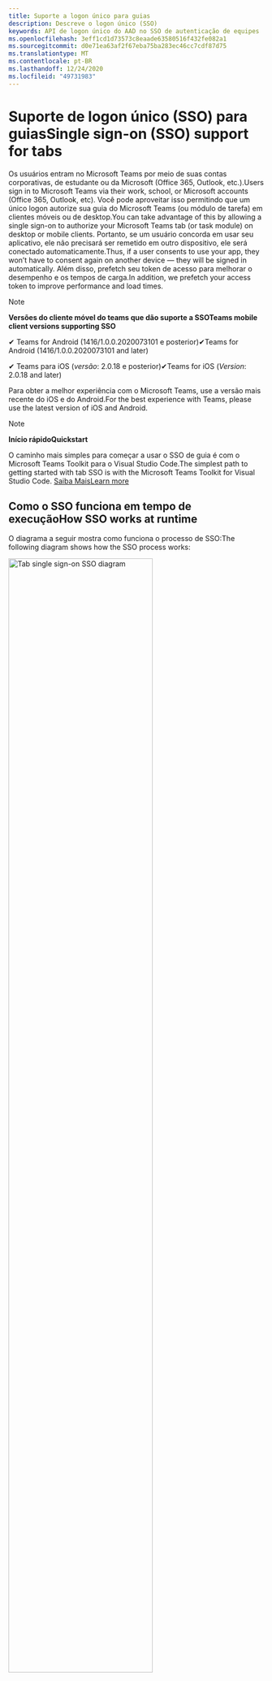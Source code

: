 ```yaml
---
title: Suporte a logon único para guias
description: Descreve o logon único (SSO)
keywords: API de logon único do AAD no SSO de autenticação de equipes
ms.openlocfilehash: 3eff1cd1d73573c8eaade63580516f432fe082a1
ms.sourcegitcommit: d0e71ea63af2f67eba75ba283ec46cc7cdf87d75
ms.translationtype: MT
ms.contentlocale: pt-BR
ms.lasthandoff: 12/24/2020
ms.locfileid: "49731983"
---
```

# <a name="single-sign-on-sso-support-for-tabs"></a><span data-ttu-id="35647-104">Suporte de logon único (SSO) para guias</span><span class="sxs-lookup"><span data-stu-id="35647-104">Single sign-on (SSO) support for tabs</span></span>

<span data-ttu-id="35647-105">Os usuários entram no Microsoft Teams por meio de suas contas corporativas, de estudante ou da Microsoft (Office 365, Outlook, etc.).</span><span class="sxs-lookup"><span data-stu-id="35647-105">Users sign in to Microsoft Teams via their work, school, or Microsoft accounts (Office 365, Outlook, etc).</span></span> <span data-ttu-id="35647-106">Você pode aproveitar isso permitindo que um único logon autorize sua guia do Microsoft Teams (ou módulo de tarefa) em clientes móveis ou de desktop.</span><span class="sxs-lookup"><span data-stu-id="35647-106">You can take advantage of this by allowing a single sign-on to authorize your Microsoft Teams tab (or task module) on desktop or mobile clients.</span></span> <span data-ttu-id="35647-107">Portanto, se um usuário concorda em usar seu aplicativo, ele não precisará ser remetido em outro dispositivo, ele será conectado automaticamente.</span><span class="sxs-lookup"><span data-stu-id="35647-107">Thus, if a user consents to use your app, they won’t have to consent again on another device — they will be signed in automatically.</span></span> <span data-ttu-id="35647-108">Além disso, prefetch seu token de acesso para melhorar o desempenho e os tempos de carga.</span><span class="sxs-lookup"><span data-stu-id="35647-108">In addition, we prefetch your access token to improve performance and load times.</span></span>

>[!NOTE]
> <span data-ttu-id="35647-109">**Versões do cliente móvel do teams que dão suporte a SSO**</span><span class="sxs-lookup"><span data-stu-id="35647-109">**Teams mobile client versions supporting SSO**</span></span>  
>
> <span data-ttu-id="35647-110">✔ Teams for Android (1416/1.0.0.2020073101 e posterior)</span><span class="sxs-lookup"><span data-stu-id="35647-110">✔Teams for Android (1416/1.0.0.2020073101 and later)</span></span>
>
> <span data-ttu-id="35647-111">✔ Teams para iOS (_versão_: 2.0.18 e posterior)</span><span class="sxs-lookup"><span data-stu-id="35647-111">✔Teams for iOS (_Version_: 2.0.18 and later)</span></span>  
>
> <span data-ttu-id="35647-112">Para obter a melhor experiência com o Microsoft Teams, use a versão mais recente do iOS e do Android.</span><span class="sxs-lookup"><span data-stu-id="35647-112">For the best experience with Teams, please use the latest version of iOS and Android.</span></span>

>[!NOTE]
> <span data-ttu-id="35647-113">**Início rápido**</span><span class="sxs-lookup"><span data-stu-id="35647-113">**Quickstart**</span></span>  
>
> <span data-ttu-id="35647-114">O caminho mais simples para começar a usar o SSO de guia é com o Microsoft Teams Toolkit para o Visual Studio Code.</span><span class="sxs-lookup"><span data-stu-id="35647-114">The simplest path to getting started with tab SSO is with the Microsoft Teams Toolkit for Visual Studio Code.</span></span> [<span data-ttu-id="35647-115">Saiba Mais</span><span class="sxs-lookup"><span data-stu-id="35647-115">Learn more</span></span>](../../../toolkit/visual-studio-code-tab-sso.md)


## <a name="how-sso-works-at-runtime"></a><span data-ttu-id="35647-116">Como o SSO funciona em tempo de execução</span><span class="sxs-lookup"><span data-stu-id="35647-116">How SSO works at runtime</span></span>

<span data-ttu-id="35647-117">O diagrama a seguir mostra como funciona o processo de SSO:</span><span class="sxs-lookup"><span data-stu-id="35647-117">The following diagram shows how the SSO process works:</span></span>

<!-- markdownlint-disable MD033 -->
<img src="~/assets/images/tabs/tabs-sso-diagram.png" alt="Tab single sign-on SSO diagram" width="75%"/>

1. <span data-ttu-id="35647-118">Na guia, é feita uma chamada JavaScript `getAuthToken()` .</span><span class="sxs-lookup"><span data-stu-id="35647-118">In the tab, a JavaScript call is made to `getAuthToken()`.</span></span> <span data-ttu-id="35647-119">Isso instrui o Microsoft Teams a obter um token de autenticação para o aplicativo de guia.</span><span class="sxs-lookup"><span data-stu-id="35647-119">This tells Teams to obtain an authentication token for the tab application.</span></span>
2. <span data-ttu-id="35647-120">Se esta é a primeira vez que o usuário atual usou seu aplicativo de guia, haverá um prompt de solicitação para o consentimento (se o consentimento for necessário) ou para lidar com a autenticação de depuração (como autenticação de dois fatores).</span><span class="sxs-lookup"><span data-stu-id="35647-120">If this is the first time the current user has used your tab application, there will be a request prompt to consent (if consent is required) or to handle step-up authentication (such as two-factor authentication).</span></span>
3. <span data-ttu-id="35647-121">O Microsoft Teams solicita o token do aplicativo guia do ponto de extremidade do Azure AD para o usuário atual.</span><span class="sxs-lookup"><span data-stu-id="35647-121">Teams requests the tab application token from the Azure AD endpoint for the current user.</span></span>
4. <span data-ttu-id="35647-122">O Azure AD envia o token do aplicativo guia para o aplicativo Teams.</span><span class="sxs-lookup"><span data-stu-id="35647-122">Azure AD sends the tab application token to the Teams application.</span></span>
5. <span data-ttu-id="35647-123">O Microsoft Teams envia o token do aplicativo guia para a guia como parte do objeto de resultado retornado pela `getAuthToken()` chamada.</span><span class="sxs-lookup"><span data-stu-id="35647-123">Teams sends the tab application token to the tab as part of the result object returned by the `getAuthToken()` call.</span></span>
6. <span data-ttu-id="35647-124">O token será analisado no aplicativo guia, via JavaScript, para extrair as informações necessárias, como o endereço de email do usuário.</span><span class="sxs-lookup"><span data-stu-id="35647-124">The token will be parsed in the tab application, via JavaScript, to extract the needed information, such as the user's email address.</span></span>

> [!NOTE]
> <span data-ttu-id="35647-125">O `getAuthToken()` só é válido para o envio de um conjunto limitado de APIs de nível de usuário — email, perfil, offline_access e OpenID, e não para maiores escopos do Microsoft Graph, como `User.Read` ou `Mail.Read` .</span><span class="sxs-lookup"><span data-stu-id="35647-125">The `getAuthToken()` is only valid for consenting to a limited set of user-level APIs — email, profile, offline_access and OpenId — and not for further Microsoft Graph scopes such as `User.Read` or `Mail.Read`.</span></span> <span data-ttu-id="35647-126">Consulte nossa seção no final deste documento para obter soluções alternativas sugeridas se você precisar de [escopos de gráfico adicionais](#apps-that-require-additional-microsoft-graph-scopes).</span><span class="sxs-lookup"><span data-stu-id="35647-126">See our section at the end of this document for suggested workarounds if you require [additional Graph scopes](#apps-that-require-additional-microsoft-graph-scopes).</span></span>

<span data-ttu-id="35647-127">A API SSO também funcionará em [módulos de tarefas](../../../task-modules-and-cards/what-are-task-modules.md) que inserem conteúdo da Web.</span><span class="sxs-lookup"><span data-stu-id="35647-127">The SSO API will also work in [Task Modules](../../../task-modules-and-cards/what-are-task-modules.md) that embed web content.</span></span>

## <a name="develop-an-sso-microsoft-teams-tab"></a><span data-ttu-id="35647-128">Desenvolver uma guia SSO do Microsoft Teams</span><span class="sxs-lookup"><span data-stu-id="35647-128">Develop an SSO Microsoft Teams tab</span></span>

<span data-ttu-id="35647-129">Esta seção descreve as tarefas envolvidas na criação de uma guia do teams que usa SSO.</span><span class="sxs-lookup"><span data-stu-id="35647-129">This section describes the tasks involved in creating a Teams tab that uses SSO.</span></span> <span data-ttu-id="35647-130">Essas tarefas são descritas aqui, independente da linguagem e da estrutura.</span><span class="sxs-lookup"><span data-stu-id="35647-130">These tasks are described here are language- and framework-agnostic.</span></span>

### <a name="1-create-your-azure-active-directory-azure-ad-application"></a><span data-ttu-id="35647-131">1. criar seu aplicativo do Azure Active Directory (Azure AD)</span><span class="sxs-lookup"><span data-stu-id="35647-131">1. Create your Azure Active Directory (Azure AD) application</span></span>

#### <a name="registering-your-application-in-theazure-ad-portal-overview"></a><span data-ttu-id="35647-132">Registrar seu aplicativo na visão geral do[portal do Azure ad](https://azure.microsoft.com/features/azure-portal/) :</span><span class="sxs-lookup"><span data-stu-id="35647-132">Registering your application in the[Azure AD portal](https://azure.microsoft.com/features/azure-portal/) overview:</span></span>

1. <span data-ttu-id="35647-133">Obtenha sua [ID de aplicativo do Azure ad](/azure/active-directory/develop/howto-create-service-principal-portal#get-values-for-signing-in).</span><span class="sxs-lookup"><span data-stu-id="35647-133">Get your [Azure AD Application ID](/azure/active-directory/develop/howto-create-service-principal-portal#get-values-for-signing-in).</span></span>
2. <span data-ttu-id="35647-134">Especifique as permissões de que seu aplicativo precisa para o ponto de extremidade do Azure AD e, opcionalmente, o Microsoft Graph.</span><span class="sxs-lookup"><span data-stu-id="35647-134">Specify the permissions that your application needs for the Azure AD endpoint and, optionally, Microsoft Graph.</span></span>
3. <span data-ttu-id="35647-135">[Conceder permissões](/azure/active-directory/develop/howto-create-service-principal-portal#configure-access-policies-on-resources) para aplicativos de desktop, Web e móveis do teams.</span><span class="sxs-lookup"><span data-stu-id="35647-135">[Grant permissions](/azure/active-directory/develop/howto-create-service-principal-portal#configure-access-policies-on-resources) for Teams desktop, web, and mobile applications.</span></span>
4. <span data-ttu-id="35647-136">Pré-autorizar o Microsoft Teams selecionando o botão **Adicionar um escopo** e no painel que é aberto, insira `access_as_user` como o **nome do escopo**.</span><span class="sxs-lookup"><span data-stu-id="35647-136">Pre-authorize Teams by selecting the **Add a scope** button and in the panel that opens, enter `access_as_user` as the **Scope name**.</span></span>

> [!NOTE]
> <span data-ttu-id="35647-137">Há algumas restrições importantes que você deve ter em mente:</span><span class="sxs-lookup"><span data-stu-id="35647-137">There are some important restrictions you should be aware of:</span></span>
>
> * <span data-ttu-id="35647-138">Só damos suporte a permissões de API do Microsoft Graph em nível de usuário, ou seja, email, perfil, offline_access, OpenId.</span><span class="sxs-lookup"><span data-stu-id="35647-138">We only support user-level Microsoft Graph API permissions, i.e., email, profile, offline_access, OpenId.</span></span> <span data-ttu-id="35647-139">Se você precisar acessar outros escopos do Microsoft Graph (como `User.Read` ou `Mail.Read` ), consulte nossa [solução alternativa recomendada](#apps-that-require-additional-microsoft-graph-scopes) no final desta documentação.</span><span class="sxs-lookup"><span data-stu-id="35647-139">If you need access to other Microsoft Graph scopes (such as `User.Read` or `Mail.Read`), see our [recommended workaround](#apps-that-require-additional-microsoft-graph-scopes) at the end of this documentation.</span></span>
> * <span data-ttu-id="35647-140">É importante que o nome de domínio do aplicativo seja o mesmo que o nome de domínio que você está registrando para seu aplicativo do Azure AD.</span><span class="sxs-lookup"><span data-stu-id="35647-140">It's important that your application's domain name is the same as the domain name you've registering for your Azure AD application.</span></span>
> * <span data-ttu-id="35647-141">No momento, não há suporte para vários domínios por aplicativo.</span><span class="sxs-lookup"><span data-stu-id="35647-141">We don't currently support multiple domains per app.</span></span>
> * <span data-ttu-id="35647-142">Não há suporte para aplicativos que usam o `azurewebsites.net` domínio porque são muito comuns e podem ser um risco de segurança.</span><span class="sxs-lookup"><span data-stu-id="35647-142">We don't support applications that use the `azurewebsites.net` domain because it is too common and may be a security risk.</span></span> <span data-ttu-id="35647-143">No entanto, estamos buscando ativamente a remoção dessa restrição.</span><span class="sxs-lookup"><span data-stu-id="35647-143">However, we're actively seeking to remove this restriction.</span></span>

#### <a name="registering-your-app-through-the-azure-active-directory-portal-in-depth"></a><span data-ttu-id="35647-144">Registrar seu aplicativo por meio do portal do Azure Active Directory em profundidade:</span><span class="sxs-lookup"><span data-stu-id="35647-144">Registering your app through the Azure Active Directory portal in-depth:</span></span>

1. <span data-ttu-id="35647-145">Registrar um novo aplicativo no portal [do Azure Active Directory – registros de aplicativos](https://go.microsoft.com/fwlink/?linkid=2083908) .</span><span class="sxs-lookup"><span data-stu-id="35647-145">Register a new application in the [Azure Active Directory – App Registrations](https://go.microsoft.com/fwlink/?linkid=2083908) portal.</span></span>
2. <span data-ttu-id="35647-146">Selecione **novo registro** e na *página registrar um aplicativo*, defina os seguintes valores:</span><span class="sxs-lookup"><span data-stu-id="35647-146">Select **New Registration** and on the *register an application page*, set following values:</span></span>
    * <span data-ttu-id="35647-147">Defina o **nome** como o nome do aplicativo.</span><span class="sxs-lookup"><span data-stu-id="35647-147">Set **name** to your app name.</span></span>
    * <span data-ttu-id="35647-148">Escolha os **tipos de conta com suporte** (qualquer tipo de conta funcionará) ¹</span><span class="sxs-lookup"><span data-stu-id="35647-148">Choose the **supported account types** (any account type will work) ¹</span></span>
    * <span data-ttu-id="35647-149">Deixe o **URI de Redirecionamento** vazio.</span><span class="sxs-lookup"><span data-stu-id="35647-149">Leave **Redirect URI** empty.</span></span>
    * <span data-ttu-id="35647-150">Escolha **Registrar**.</span><span class="sxs-lookup"><span data-stu-id="35647-150">Choose **Register**.</span></span>
3. <span data-ttu-id="35647-151">Na página Visão geral, copie e salve a **ID do aplicativo (cliente)**.</span><span class="sxs-lookup"><span data-stu-id="35647-151">On the overview page, copy and save the **Application (client) ID**.</span></span> <span data-ttu-id="35647-152">Você precisará dele mais tarde ao atualizar o manifesto do aplicativo do Microsoft Teams.</span><span class="sxs-lookup"><span data-stu-id="35647-152">You’ll need it later when updating your Teams application manifest.</span></span>
4. <span data-ttu-id="35647-153">Em **Gerenciar**, selecione **Expor uma API**.</span><span class="sxs-lookup"><span data-stu-id="35647-153">Under **Manage**, select **Expose an API**.</span></span> 
5. <span data-ttu-id="35647-154">Selecione o link **definir** para gerar o URI da ID do aplicativo no formato de `api://{AppID}` .</span><span class="sxs-lookup"><span data-stu-id="35647-154">Select the **Set** link to generate the Application ID URI in the form of `api://{AppID}`.</span></span> <span data-ttu-id="35647-155">Insira o nome de domínio totalmente qualificado (com uma barra "/" acrescentada ao final) entre as barras duplas de avanço e o GUID.</span><span class="sxs-lookup"><span data-stu-id="35647-155">Insert your fully qualified domain name (with a forward slash "/" appended to the end) between the double forward slashes and the GUID.</span></span> <span data-ttu-id="35647-156">A ID completa deve ter a forma de: `api://fully-qualified-domain-name.com/{AppID}` ²</span><span class="sxs-lookup"><span data-stu-id="35647-156">The entire ID should have the form of: `api://fully-qualified-domain-name.com/{AppID}` ²</span></span>
    * <span data-ttu-id="35647-157">ex: `api://subdomain.example.com/00000000-0000-0000-0000-000000000000` .</span><span class="sxs-lookup"><span data-stu-id="35647-157">ex: `api://subdomain.example.com/00000000-0000-0000-0000-000000000000`.</span></span>
    
    <span data-ttu-id="35647-158">O nome de domínio totalmente qualificado é o nome de domínio legível para pessoas a partir do qual seu aplicativo é fornecido.</span><span class="sxs-lookup"><span data-stu-id="35647-158">The fully qualified domain name is the human readable domain name from which your app is served.</span></span> <span data-ttu-id="35647-159">Se você estiver usando um serviço de encapsulamento como ngrok, será necessário atualizar esse valor sempre que o subdomínio do ngrok for alterado.</span><span class="sxs-lookup"><span data-stu-id="35647-159">If you are using a tunneling service such as ngrok, you will need to update     this value whenever your ngrok subdomain changes.</span></span> 
6. <span data-ttu-id="35647-160">Selecione o botão **Adicionar um escopo**.</span><span class="sxs-lookup"><span data-stu-id="35647-160">Select the **Add a scope** button.</span></span> <span data-ttu-id="35647-161">No painel que se abre, insira `access_as_user` como o **Nome de escopo**.</span><span class="sxs-lookup"><span data-stu-id="35647-161">In the panel that opens, enter `access_as_user` as the **Scope name**.</span></span>
7. <span data-ttu-id="35647-162">Definir **quem pode consentir?** para `Admins and users`</span><span class="sxs-lookup"><span data-stu-id="35647-162">Set **Who can consent?** to `Admins and users`</span></span>
8. <span data-ttu-id="35647-163">Preencha os campos para configurar os prompts de consentimento de usuário e administrador com os valores que são apropriados para o `access_as_user` escopo:</span><span class="sxs-lookup"><span data-stu-id="35647-163">Fill in the fields for configuring the admin and user consent prompts with values that are appropriate for the `access_as_user` scope:</span></span>
    * <span data-ttu-id="35647-164">**Título do consentimento do administrador:** O Microsoft Teams pode acessar o perfil do usuário.</span><span class="sxs-lookup"><span data-stu-id="35647-164">**Admin consent title:** Teams can access the user’s profile.</span></span>
    * <span data-ttu-id="35647-165">**Descrição do consentimento do administrador**: permite que o Teams chame as APIs Web do aplicativo como o usuário atual.</span><span class="sxs-lookup"><span data-stu-id="35647-165">**Admin consent description**: Allows Teams to call the app’s web APIs as the current user.</span></span>
    * <span data-ttu-id="35647-166">**Título de consentimento do usuário**: o Teams pode acessar o perfil do usuário e fazer solicitações no nome do usuário.</span><span class="sxs-lookup"><span data-stu-id="35647-166">**User consent title**: Teams can access the user profile and make requests on the user's behalf.</span></span>
    * <span data-ttu-id="35647-167">**Descrição do consentimento do usuário:** Habilite o Teams para chamar as APIs deste aplicativo com os mesmos direitos do usuário.</span><span class="sxs-lookup"><span data-stu-id="35647-167">**User consent description:** Enable Teams to call this app’s APIs with the same rights as the user.</span></span>
9. <span data-ttu-id="35647-168">Verifique se o **estado** está definido como **habilitado**</span><span class="sxs-lookup"><span data-stu-id="35647-168">Ensure that **State** is set to **Enabled**</span></span>
10. <span data-ttu-id="35647-169">Selecione o botão **Adicionar escopo** para salvar</span><span class="sxs-lookup"><span data-stu-id="35647-169">Select the **Add scope** button to save</span></span> 
    * <span data-ttu-id="35647-170">A parte de domínio do **nome do escopo** exibida logo abaixo do campo de texto deve coincidir automaticamente com o conjunto de URI da **ID do aplicativo** na etapa anterior, com `/access_as_user` acrescentado ao final:</span><span class="sxs-lookup"><span data-stu-id="35647-170">The domain part of the **Scope name** displayed just below the text field should automatically match the **Application ID** URI set in the previous step, with `/access_as_user` appended to the end:</span></span>
        * `api://subdomain.example.com/00000000-0000-0000-0000-000000000000/access_as_user`
11. <span data-ttu-id="35647-171">Na seção **aplicativos cliente autorizados** , identifique os aplicativos que você deseja autorizar para o aplicativo Web do seu aplicativo.</span><span class="sxs-lookup"><span data-stu-id="35647-171">In the **Authorized client applications** section, identify the applications that you want to authorize for your app’s web application.</span></span> <span data-ttu-id="35647-172">Selecione *Adicionar um aplicativo cliente*.</span><span class="sxs-lookup"><span data-stu-id="35647-172">Select *Add a client application*.</span></span> <span data-ttu-id="35647-173">Insira cada uma das seguintes IDs de cliente e selecione o escopo autorizado que você criou na etapa anterior:</span><span class="sxs-lookup"><span data-stu-id="35647-173">Enter each of the following client IDs and select the authorized scope you created in the previous step:</span></span>
    * <span data-ttu-id="35647-174">`1fec8e78-bce4-4aaf-ab1b-5451cc387264` (Aplicativo móvel/aplicativo de área de trabalho do Microsoft Teams)</span><span class="sxs-lookup"><span data-stu-id="35647-174">`1fec8e78-bce4-4aaf-ab1b-5451cc387264` (Teams mobile/desktop application)</span></span>
    * <span data-ttu-id="35647-175">`5e3ce6c0-2b1f-4285-8d4b-75ee78787346` (Aplicativo Web do Teams)</span><span class="sxs-lookup"><span data-stu-id="35647-175">`5e3ce6c0-2b1f-4285-8d4b-75ee78787346` (Teams web application)</span></span>
12. <span data-ttu-id="35647-176">Navegue até **permissões de API**.</span><span class="sxs-lookup"><span data-stu-id="35647-176">Navigate to **API Permissions**.</span></span> <span data-ttu-id="35647-177">Selecione *Adicionar uma permissão*  >    >  *as permissões delegadas* do Microsoft Graph e, em seguida, adicione as seguintes permissões da API do Microsoft Graph:</span><span class="sxs-lookup"><span data-stu-id="35647-177">Select *Add a permission* > *Microsoft Graph* > *Delegated permissions*, then add the following permissions from Microsoft Graph API:</span></span>
    * <span data-ttu-id="35647-178">User. Read (ativado por padrão)</span><span class="sxs-lookup"><span data-stu-id="35647-178">User.Read (enabled by default)</span></span>
    * <span data-ttu-id="35647-179">email</span><span class="sxs-lookup"><span data-stu-id="35647-179">email</span></span>
    * <span data-ttu-id="35647-180">offline_access</span><span class="sxs-lookup"><span data-stu-id="35647-180">offline_access</span></span>
    * <span data-ttu-id="35647-181">OpenId</span><span class="sxs-lookup"><span data-stu-id="35647-181">OpenId</span></span>
    * <span data-ttu-id="35647-182">perfil</span><span class="sxs-lookup"><span data-stu-id="35647-182">profile</span></span>

13. <span data-ttu-id="35647-183">Navegar para **autenticação**</span><span class="sxs-lookup"><span data-stu-id="35647-183">Navigate to **Authentication**</span></span>

    <span data-ttu-id="35647-184">Se um aplicativo não recebeu o consentimento do administrador de ti, os usuários precisarão fornecer consentimento na primeira vez em que usarem um aplicativo.</span><span class="sxs-lookup"><span data-stu-id="35647-184">If an app hasn't been granted IT admin consent, users will have to provide consent the first time they use an app.</span></span>

    <span data-ttu-id="35647-185">Definir um URI de redirecionamento:</span><span class="sxs-lookup"><span data-stu-id="35647-185">Set a redirect URI:</span></span>
    * <span data-ttu-id="35647-186">Selecione **Adicionar uma plataforma**.</span><span class="sxs-lookup"><span data-stu-id="35647-186">Select **Add a platform**.</span></span>
    * <span data-ttu-id="35647-187">Selecione **Web**.</span><span class="sxs-lookup"><span data-stu-id="35647-187">Select **web**.</span></span>
    * <span data-ttu-id="35647-188">Insira o **URI de redirecionamento** para seu aplicativo.</span><span class="sxs-lookup"><span data-stu-id="35647-188">Enter the **redirect URI** for your app.</span></span> <span data-ttu-id="35647-189">Essa será a página em que um fluxo de concessão implícito bem-sucedido redirecionará o usuário.</span><span class="sxs-lookup"><span data-stu-id="35647-189">This will be the page where a successful implicit grant flow will redirect the user.</span></span> <span data-ttu-id="35647-190">Este será o mesmo nome de domínio totalmente qualificado que você inseriu na etapa 5 seguido pela rota de API onde uma resposta de autenticação deve ser enviada.</span><span class="sxs-lookup"><span data-stu-id="35647-190">This will be same fully qualified domain name that you entered in step 5 followed by the API route where a authentication response should be sent.</span></span> <span data-ttu-id="35647-191">Se você estiver seguindo qualquer um dos exemplos do Teams, isso será: `https://subdomain.example.com/auth-end`</span><span class="sxs-lookup"><span data-stu-id="35647-191">If you are following any of the Teams samples, this will be: `https://subdomain.example.com/auth-end`</span></span>

    <span data-ttu-id="35647-192">Em seguida, habilite a concessão implícita marcando as seguintes caixas:</span><span class="sxs-lookup"><span data-stu-id="35647-192">Next, enable implicit grant by checking the following boxes:</span></span>  
    <span data-ttu-id="35647-193">Token de ID de ✔</span><span class="sxs-lookup"><span data-stu-id="35647-193">✔ ID Token</span></span>  
    <span data-ttu-id="35647-194">Token de acesso ✔</span><span class="sxs-lookup"><span data-stu-id="35647-194">✔ Access Token</span></span>  
    
<span data-ttu-id="35647-195">Parabéns!</span><span class="sxs-lookup"><span data-stu-id="35647-195">Congratulations!</span></span> <span data-ttu-id="35647-196">Você concluiu os pré-requisitos de registro de aplicativo para prosseguir com o aplicativo de guia de SSO.</span><span class="sxs-lookup"><span data-stu-id="35647-196">You have completed the app registration prerequisites to proceed with your tab SSO app.</span></span>     

> [!NOTE]
>
> * <span data-ttu-id="35647-197">¹ se o seu aplicativo do Azure AD estiver registrado no _mesmo_ locatário em que você está fazendo uma solicitação de autenticação no Teams, o usuário não será solicitado a fazer o consentimento e receberá um token de acesso imediatamente.</span><span class="sxs-lookup"><span data-stu-id="35647-197">¹ If your Azure AD app is registered in the _same_ tenant where you're making an authentication request in Teams, the user won't be asked to consent and will be granted an access token right away.</span></span> <span data-ttu-id="35647-198">Os usuários só precisam concordar com essas permissões se o aplicativo do Azure AD estiver registrado em um locatário diferente.</span><span class="sxs-lookup"><span data-stu-id="35647-198">Users only need to consent to these permissions if the Azure AD app is registered in a different tenant.</span></span>
> * <span data-ttu-id="35647-199">² se você receber um erro informando que o domínio já pertence e você é o proprietário, siga o procedimento em [início rápido: Adicione um nome de domínio personalizado ao Azure Active Directory](/azure/active-directory/fundamentals/add-custom-domain) para registrar o domínio e, em seguida, repita a etapa 5, acima.</span><span class="sxs-lookup"><span data-stu-id="35647-199">² If you get an error stating that the domain is already owned and you are the owner, follow the procedure at [Quickstart: Add a custom domain name to Azure Active Directory](/azure/active-directory/fundamentals/add-custom-domain) to register the domain, and then repeat step 5, above.</span></span> <span data-ttu-id="35647-200">(Esse erro também pode ocorrer se você não tiver entrado com credenciais de administrador no Office 365 locação).</span><span class="sxs-lookup"><span data-stu-id="35647-200">(This error can also occur if you aren't signed in with Admin credentials in the Office 365 tenancy).</span></span>
> * <span data-ttu-id="35647-201">Se você não estiver recebendo o UPN (nome principal do usuário) no token de acesso retornado, você poderá adicioná-lo como uma [declaração opcional](https://docs.microsoft.com/azure/active-directory/develop/active-directory-optional-claims) no Azure AD.</span><span class="sxs-lookup"><span data-stu-id="35647-201">If you are not receiving the UPN (User Principal Name) in the returned access token, you can add it as an [optional claim](https://docs.microsoft.com/azure/active-directory/develop/active-directory-optional-claims) in Azure AD.</span></span>

### <a name="2-update-your-microsoft-teams-application-manifest"></a><span data-ttu-id="35647-202">2. atualize seu manifesto de aplicativo do Microsoft Teams</span><span class="sxs-lookup"><span data-stu-id="35647-202">2. Update your Microsoft Teams application manifest</span></span>

<span data-ttu-id="35647-203">Adicione novas propriedades ao manifesto do Microsoft Teams:</span><span class="sxs-lookup"><span data-stu-id="35647-203">Add new properties to your Microsoft Teams manifest:</span></span>

* <span data-ttu-id="35647-204">**WebApplicationInfo** -o pai dos seguintes elementos:</span><span class="sxs-lookup"><span data-stu-id="35647-204">**WebApplicationInfo** - The parent of the following elements:</span></span>

> [!div class="checklist"]
> * <span data-ttu-id="35647-205">**ID** – a ID do cliente do aplicativo.</span><span class="sxs-lookup"><span data-stu-id="35647-205">**id** - The client ID of the application.</span></span> <span data-ttu-id="35647-206">Esta é a ID do aplicativo que você obteve como parte do registro do aplicativo com o Azure AD.</span><span class="sxs-lookup"><span data-stu-id="35647-206">This is the application ID that you obtained as part of registering the application with Azure AD.</span></span>
>* <span data-ttu-id="35647-207">**Resource** -o domínio e o subdomínio do aplicativo.</span><span class="sxs-lookup"><span data-stu-id="35647-207">**resource** - The domain and subdomain of your application.</span></span> <span data-ttu-id="35647-208">Este é o mesmo URI (incluindo o `api://` protocolo) que você registrou ao criar seu `scope` na etapa 6 acima.</span><span class="sxs-lookup"><span data-stu-id="35647-208">This is the same URI (including the `api://` protocol) that you registered when creating your `scope` in step 6 above.</span></span> <span data-ttu-id="35647-209">Você não deve incluir o `access_as_user` caminho em seu recurso.</span><span class="sxs-lookup"><span data-stu-id="35647-209">You shouldn't include the `access_as_user` path in your resource.</span></span> <span data-ttu-id="35647-210">A parte de domínio desse URI deve corresponder ao domínio, incluindo todos os subdomínios, usados nas URLs do manifesto de aplicativo do Microsoft Teams.</span><span class="sxs-lookup"><span data-stu-id="35647-210">The domain part of this URI should match the domain, including any subdomains, used in the URLs of your Teams application manifest.</span></span>

```json
"webApplicationInfo": {
  "id": "00000000-0000-0000-0000-000000000000",
  "resource": "api://subdomain.example.com/00000000-0000-0000-0000-000000000000"
}
```

> [!NOTE]
>
>* <span data-ttu-id="35647-211">O recurso para um aplicativo do AAD normalmente será a raiz da URL do site e a appID (por exemplo, `api://subdomain.example.com/00000000-0000-0000-0000-000000000000` ).</span><span class="sxs-lookup"><span data-stu-id="35647-211">The resource for an AAD app will usually be the root of its site URL and the appID (e.g. `api://subdomain.example.com/00000000-0000-0000-0000-000000000000`).</span></span> <span data-ttu-id="35647-212">Também utilizamos esse valor para garantir que sua solicitação seja proveniente do mesmo domínio.</span><span class="sxs-lookup"><span data-stu-id="35647-212">We also use this value to ensure your request is coming from the same domain.</span></span> <span data-ttu-id="35647-213">Portanto, certifique-se de que o `contentURL` para sua guia usa os mesmos domínios de sua propriedade de recurso.</span><span class="sxs-lookup"><span data-stu-id="35647-213">Therefore, make sure that the `contentURL` for your tab uses the same domains as your resource property.</span></span>
>* <span data-ttu-id="35647-214">Você precisa usar a versão 1,5 ou superior do manifesto para implementar o `webApplicationInfo` campo.</span><span class="sxs-lookup"><span data-stu-id="35647-214">You need to use manifest version 1.5 or higher to implement the `webApplicationInfo` field.</span></span>

### <a name="3-get-an-authentication-token-from-your-client-side-code"></a><span data-ttu-id="35647-215">3. Obtenha um token de autenticação do seu código do lado do cliente</span><span class="sxs-lookup"><span data-stu-id="35647-215">3. Get an authentication token from your client-side code</span></span>

<span data-ttu-id="35647-216">Veja a aparência da API de autenticação:</span><span class="sxs-lookup"><span data-stu-id="35647-216">Here's what the authentication API looks like:</span></span>

```javascript
var authTokenRequest = {
  successCallback: function(result) { console.log("Success: " + result); },
  failureCallback: function(error) { console.log("Failure: " + error); }
};
microsoftTeams.authentication.getAuthToken(authTokenRequest);
```

<span data-ttu-id="35647-217">Quando você chama `getAuthToken` e o consentimento do usuário adicional é necessário (para permissões no nível do usuário), mostraremos uma caixa de diálogo para o usuário incentivando-o a conceder consentimento adicional.</span><span class="sxs-lookup"><span data-stu-id="35647-217">When you call `getAuthToken` - and additional user consent is required (for user-level permissions) - we will show a dialog to the user encouraging them to grant additional consent.</span></span> 

<span data-ttu-id="35647-218">Depois de receber o token de acesso no retorno de chamada de êxito, você poderá decodificar o token de acesso para exibir as declarações associadas a esse token.</span><span class="sxs-lookup"><span data-stu-id="35647-218">Once you've received the access token in the success callback you can decode the access token to view the claims associated with that token.</span></span> <span data-ttu-id="35647-219">(Opcionalmente, você pode copiar/colar manualmente o token de acesso em uma ferramenta como o [JWT.Io](https://jwt.io/) para inspecionar seu conteúdo).</span><span class="sxs-lookup"><span data-stu-id="35647-219">(Optionally, you can manually copy/paste the access token into a tool such as [JWT.io](https://jwt.io/) to inspect its contents).</span></span> <span data-ttu-id="35647-220">Se você não estiver recebendo o UPN (nome principal do usuário) no token de acesso retornado, você poderá adicioná-lo como uma [declaração opcional](https://docs.microsoft.com/azure/active-directory/develop/active-directory-optional-claims) no Azure AD.</span><span class="sxs-lookup"><span data-stu-id="35647-220">If you are not receiving the UPN (User Principal Name) in the returned access token, you can add it as an [optional claim](https://docs.microsoft.com/azure/active-directory/develop/active-directory-optional-claims) in Azure AD.</span></span>

<p>
    <img src="~/assets/images/tabs/tabs-sso-prompt.png" alt="Tab single sign-on SSO dialog prompt" width="75%"/>
</p>

## <a name="sample-code"></a><span data-ttu-id="35647-221">Código de exemplo</span><span class="sxs-lookup"><span data-stu-id="35647-221">Sample code</span></span>

<span data-ttu-id="35647-222">Visite nosso exemplo de aplicativo: [exemplo de SSO PNP MSTeams](https://github.com/pnp/teams-dev-samples/tree/master/samples/tab-sso)</span><span class="sxs-lookup"><span data-stu-id="35647-222">Visit our sample application: [MSTeams PnP SSO Sample](https://github.com/pnp/teams-dev-samples/tree/master/samples/tab-sso)</span></span>

<span data-ttu-id="35647-223">O LEIAme explica como configurar seu ambiente de desenvolvimento e como configurar seu aplicativo no Azure AD.</span><span class="sxs-lookup"><span data-stu-id="35647-223">The README explains how to set up your development environment and how to configure your application in Azure AD.</span></span> <span data-ttu-id="35647-224">Você também pode encontrar mais informações sobre como o exemplo é estruturado na [seção estrutura de aplicativos](https://github.com/OfficeDev/msteams-tabs-sso-sample-nodejs#app-structure) para ajudar a se familiarizar com a codebase.</span><span class="sxs-lookup"><span data-stu-id="35647-224">You can also find further information on how the sample is structured in the [app structure section](https://github.com/OfficeDev/msteams-tabs-sso-sample-nodejs#app-structure) to help familiarize yourself with the codebase.</span></span>

## <a name="known-limitations"></a><span data-ttu-id="35647-225">Limitações conhecidas</span><span class="sxs-lookup"><span data-stu-id="35647-225">Known Limitations</span></span>

### <a name="apps-that-require-additional-microsoft-graph-scopes"></a><span data-ttu-id="35647-226">Aplicativos que exigem escopos adicionais do Microsoft Graph</span><span class="sxs-lookup"><span data-stu-id="35647-226">Apps that require additional Microsoft Graph Scopes</span></span>

<span data-ttu-id="35647-227">Nossa implementação atual do SSO concede consentimento apenas para permissões no nível do usuário — email, perfil, offline_access, OpenId, não para outras APIs (como User. Read ou mail. Read).</span><span class="sxs-lookup"><span data-stu-id="35647-227">Our current implementation for SSO only grants consent for user-level permissions — email, profile, offline_access, OpenId — not for other APIs (such as User.Read or Mail.Read).</span></span> <span data-ttu-id="35647-228">Se seu aplicativo precisar de mais escopos do Microsoft Graph, aqui estão algumas soluções habilitadas:</span><span class="sxs-lookup"><span data-stu-id="35647-228">If your app needs further Microsoft Graph scopes, here are some enabling workarounds:</span></span>

#### <a name="tenant-admin-consent"></a><span data-ttu-id="35647-229">Consentimento do administrador do locatário</span><span class="sxs-lookup"><span data-stu-id="35647-229">Tenant Admin Consent</span></span>

<span data-ttu-id="35647-230">A abordagem mais simples é obter um administrador de locatários para se concordar em nome da organização.</span><span class="sxs-lookup"><span data-stu-id="35647-230">The simplest approach is to get a tenant admin to pre-consent on behalf of the organization.</span></span> <span data-ttu-id="35647-231">Isso significa que os usuários não terão que se concordar com esses escopos e você poderá, então, ser livre para trocar o lado do servidor de token usando o [fluxo em nome](/azure/active-directory/develop/v1-oauth2-on-behalf-of-flow)do AD do Azure AD.</span><span class="sxs-lookup"><span data-stu-id="35647-231">This means users won’t have to consent to these scopes and you can then be free to exchange the token server side using Azure AD’s [on-behalf-of flow](/azure/active-directory/develop/v1-oauth2-on-behalf-of-flow).</span></span> <span data-ttu-id="35647-232">Essa solução alternativa é aceitável para aplicativos de linha de negócios internos, mas pode não ser suficiente para desenvolvedores terceirizados que podem não confiar na aprovação do administrador de locatários.</span><span class="sxs-lookup"><span data-stu-id="35647-232">This workaround is acceptable for internal line-of-business applications but may not be enough for third-party developers who may not be able to rely on tenant admin approval.</span></span>

<span data-ttu-id="35647-233">Uma maneira simples de conenviar em nome de uma organização (como um administrador de locatários) é visitar:</span><span class="sxs-lookup"><span data-stu-id="35647-233">A simple way of consenting on behalf of an organization (as a tenant admin) is to visit:</span></span>

* `https://login.microsoftonline.com/common/adminconsent?client_id=<AAD_App_ID>`

#### <a name="asking-for-additional-consent-using-the-auth-api"></a><span data-ttu-id="35647-234">Solicitar consentimento adicional usando a API de autenticação</span><span class="sxs-lookup"><span data-stu-id="35647-234">Asking for additional consent using the Auth API</span></span>

<span data-ttu-id="35647-235">Outra abordagem para obter escopos adicionais do Microsoft Graph é apresentar uma caixa de diálogo de consentimento usando nossa [abordagem existente de autenticação do Azure ad baseada na Web,](~/tabs/how-to/authentication/auth-tab-aad.md#navigate-to-the-authorization-page-from-your-popup-page) que envolve a apresentação de uma caixa de diálogo de consentimento do Azure Active Directory.</span><span class="sxs-lookup"><span data-stu-id="35647-235">Another approach for getting additional Microsoft Graph scopes is to present a consent dialog using our existing [web-based Azure AD authentication approach](~/tabs/how-to/authentication/auth-tab-aad.md#navigate-to-the-authorization-page-from-your-popup-page) which involves popping up an Azure AD consent dialog.</span></span> <span data-ttu-id="35647-236">Há algumas adições notáveis:</span><span class="sxs-lookup"><span data-stu-id="35647-236">There are some notable additions:</span></span>

1. <span data-ttu-id="35647-237">O token recuperado usando `getAuthToken()` precisa ser trocado no servidor usando o [fluxo em nome do](/azure/active-directory/develop/v2-oauth2-on-behalf-of-flow) Azure ad para obter acesso a essas APIs adicionais do Microsoft Graph.</span><span class="sxs-lookup"><span data-stu-id="35647-237">The token retrieved using `getAuthToken()` needs to be exchanged server-side using Azure AD [on-behalf-of flow](/azure/active-directory/develop/v2-oauth2-on-behalf-of-flow) to get access to those additional Microsoft Graph APIs.</span></span>
    * <span data-ttu-id="35647-238">Certifique-se de usar o ponto de extremidade v2 do Microsoft Graph para esta troca</span><span class="sxs-lookup"><span data-stu-id="35647-238">Be sure to use the v2 Microsoft Graph endpoint for this exchange</span></span>
2. <span data-ttu-id="35647-239">Se o Exchange falhar, o Azure AD retornará uma exceção de concessão inválida.</span><span class="sxs-lookup"><span data-stu-id="35647-239">If the exchange fails, Azure AD will return an invalid grant exception.</span></span> <span data-ttu-id="35647-240">Há geralmente uma de duas mensagens de erro: `invalid_grant` ou `interaction_required`</span><span class="sxs-lookup"><span data-stu-id="35647-240">There are usually one of two error messages: `invalid_grant` or `interaction_required`</span></span>
3. <span data-ttu-id="35647-241">Quando o Exchange falhar, você precisará solicitar o consentimento adicional.</span><span class="sxs-lookup"><span data-stu-id="35647-241">When the exchange fails, then you need to ask for additional consent.</span></span> <span data-ttu-id="35647-242">Recomendamos que você mostre algumas interfaces de usuário solicitando que o usuário conceda um consentimento adicional.</span><span class="sxs-lookup"><span data-stu-id="35647-242">We recommend showing some UI asking the user to grant additional consent.</span></span> <span data-ttu-id="35647-243">Esta interface do usuário deve incluir um botão que dispara uma caixa de diálogo de consentimento do Azure Active Directory usando nossa [API de autenticação do AD do Azure](~/concepts/authentication/auth-silent-aad.md).</span><span class="sxs-lookup"><span data-stu-id="35647-243">This UI should include a button that triggers an Azure AD consent dialog using our [Azure AD authentication API](~/concepts/authentication/auth-silent-aad.md).</span></span>
4. <span data-ttu-id="35647-244">Ao solicitar o consentimento adicional do Azure AD, você precisa incluir `prompt=consent` em seu [parâmetro de cadeia de caracteres de consulta](~/tabs/how-to/authentication/auth-silent-aad.md#get-the-user-context) para o Azure ad caso contrário, o Azure ad não solicitará os escopos adicionais.</span><span class="sxs-lookup"><span data-stu-id="35647-244">When asking for additional consent from Azure AD, you need to include `prompt=consent` in your [query-string-parameter](~/tabs/how-to/authentication/auth-silent-aad.md#get-the-user-context) to Azure AD otherwise Azure AD will not ask for the additional scopes.</span></span>
    * <span data-ttu-id="35647-245">Em vez de: `?scope={scopes}`</span><span class="sxs-lookup"><span data-stu-id="35647-245">Instead of: `?scope={scopes}`</span></span>
    * <span data-ttu-id="35647-246">Use: `?prompt=consent&scope={scopes}`</span><span class="sxs-lookup"><span data-stu-id="35647-246">Use this: `?prompt=consent&scope={scopes}`</span></span>
    * <span data-ttu-id="35647-247">Certifique-se de `{scopes}` incluir todos os escopos para os quais você está solicitando o usuário (ex: mail. Read ou User. Read).</span><span class="sxs-lookup"><span data-stu-id="35647-247">Be sure that `{scopes}` includes all the scopes you are prompting the user for (ex: Mail.Read or User.Read).</span></span>
5. <span data-ttu-id="35647-248">Depois que o usuário tiver concedido permissão adicional, repita o em em nome de fluxo para obter acesso a essas APIs adicionais.</span><span class="sxs-lookup"><span data-stu-id="35647-248">Once the user has granted additional permission, retry the on-behalf-of-flow to get access to these additional APIs.</span></span>

### <a name="non-azure-ad-authentication"></a><span data-ttu-id="35647-249">Autenticação não do Azure AD</span><span class="sxs-lookup"><span data-stu-id="35647-249">Non-Azure AD Authentication</span></span>

<span data-ttu-id="35647-250">A solução de autenticação descrita acima só funciona para aplicativos e serviços que dão suporte ao Azure AD como um provedor de identidade.</span><span class="sxs-lookup"><span data-stu-id="35647-250">The above-described authentication solution only works for apps and services that support Azure AD as an identity provider.</span></span> <span data-ttu-id="35647-251">Os aplicativos que desejam autenticar usando serviços baseados no AD não-Azure precisam continuar usando o fluxo de [autenticação da Web](~/concepts/authentication.md)baseado em pop-up.</span><span class="sxs-lookup"><span data-stu-id="35647-251">Apps that want to authenticate using non-Azure AD based services need to continue using the pop-up-based [web authentication flow](~/concepts/authentication.md).</span></span>
